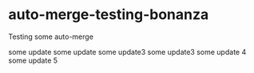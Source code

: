 # auto-merge-testing-bonanza
Testing some auto-merge

some update
some update
some update3
some update3
some update 4
some update 5
